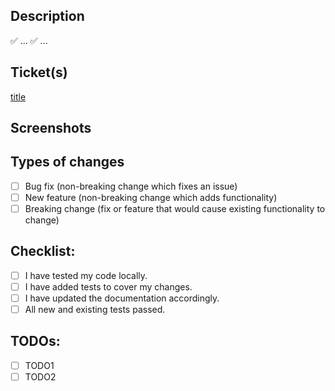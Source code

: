 ## Description
<!--- Describe your changes in detail -->
✅ ...
✅ ...

## Ticket(s)
<!--- Link to the ticket(s) -->
[title](https://famousroasters.atlassian.net/browse/EN-...)

## Screenshots
<!--- Insert screenshots if suitable (i.e. UI changes) -->

## Types of changes
<!--- What types of changes does your code introduce? Put an `x` in all that apply -->
- [ ] Bug fix (non-breaking change which fixes an issue)
- [ ] New feature (non-breaking change which adds functionality)
- [ ] Breaking change (fix or feature that would cause existing functionality to change)

## Checklist:
<!--- Ensure quality. Put an `x` in all that apply -->
- [ ] I have tested my code locally.
- [ ] I have added tests to cover my changes.
- [ ] I have updated the documentation accordingly.
- [ ] All new and existing tests passed.

## TODOs:
<!--- Still any TODOs? Use this space -->
- [ ] TODO1
- [ ] TODO2

